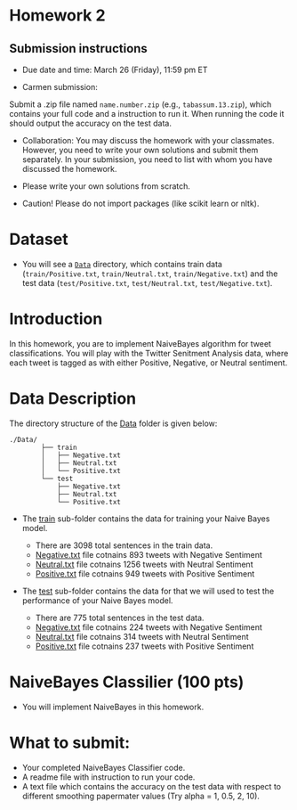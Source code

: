 # Homework 2

## Submission instructions

* Due date and time: March 26 (Friday), 11:59 pm ET

* Carmen submission: 

Submit a .zip file named `name.number.zip` (e.g., `tabassum.13.zip`), which contains your full code and a instruction to run it. When running the code it should output the accuracy on the test data.
 
* Collaboration: You may discuss the homework with your classmates. However, you need to write your own solutions and submit them separately. In your submission, you need to list with whom you have discussed the homework. 


* Please write your own solutions from scratch. 

* Caution! Please do not import packages (like scikit learn or nltk).


# Dataset

* You will see a [`Data`](`HW2/Data/`) directory, which contains train data (`train/Positive.txt`, `train/Neutral.txt`, `train/Negative.txt`) and the test data (`test/Positive.txt`, `test/Neutral.txt`, `test/Negative.txt`).





# Introduction

In this homework, you are to implement NaiveBayes algorithm for tweet classifications. You will play with the Twitter Senitment Analysis data, where each tweet is tagged as with either Positive, Negative, or Neutral sentiment.


# Data Description

The directory structure of the [Data](./Data) folder is given below:

```
./Data/
		├── train
		│   ├── Negative.txt
		│   ├── Neutral.txt
		│   └── Positive.txt
		└── test
		    ├── Negative.txt
		    ├── Neutral.txt
		    └── Positive.txt
```


* The [train](./Data/train/) sub-folder contains the data for training your Naive Bayes model. 
	* There are 3098 total sentences in the train data. 
	* [Negative.txt](./Data/train/Negative.txt) file cotnains 893 tweets with Negative Sentiment
	* [Neutral.txt](./Data/train/Neutral.txt) file cotnains 1256 tweets with Neutral Sentiment
	* [Positive.txt](./Data/train/Positive.txt) file cotnains 949 tweets with Positive Sentiment


* The [test](./Data/test/) sub-folder contains the data for that we will used to test the performance of your Naive Bayes model. 
	* There are 775 total sentences in the test data. 
	* [Negative.txt](./Data/test/Negative.txt) file cotnains 224 tweets with Negative Sentiment
	* [Neutral.txt](./Data/test/Neutral.txt) file cotnains 314 tweets with Neutral Sentiment
	* [Positive.txt](./Data/test/Positive.txt) file cotnains 237 tweets with Positive Sentiment




# NaiveBayes Classilier (100 pts)

* You will implement NaiveBayes in this homework.



# What to submit:

* Your completed NaiveBayes Classifier code.
* A readme file with instruction to run your code.
* A text file which contains the accuracy on the test data with respect to different smoothing papermater values (Try alpha = 1, 0.5, 2, 10).


